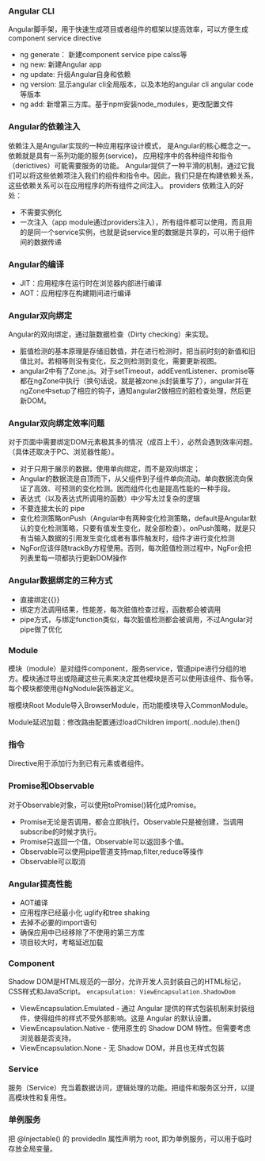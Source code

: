 ### Angular CLI
Angular脚手架，用于快速生成项目或者组件的框架以提高效率，可以方便生成component service directive
- ng generate： 新建component service pipe calss等
- ng new: 新建Angular app
- ng update: 升级Angular自身和依赖
- ng version: 显示angular cli全局版本，以及本地的angular cli angular code等版本
- ng add: 新增第三方库。基于npm安装node_modules，更改配置文件

### Angular的依赖注入
依赖注入是Angular实现的一种应用程序设计模式， 是Angular的核心概念之一。
依赖就是具有一系列功能的服务(service)， 应用程序中的各种组件和指令（derictives）可能需要服务的功能。 Angular提供了一种平滑的机制，通过它我们可以将这些依赖项注入我们的组件和指令中。因此，我们只是在构建依赖关系，这些依赖关系可以在应用程序的所有组件之间注入。
providers
依赖注入的好处：
- 不需要实例化
- 一次注入（app module通过providers注入），所有组件都可以使用，而且用的是同一个service实例，也就是说service里的数据是共享的，可以用于组件间的数据传递

### Angular的编译
- JIT：应用程序在运行时在浏览器内部进行编译
- AOT：应用程序在构建期间进行编译

### Angular双向绑定
Angular的双向绑定，通过脏数据检查（Dirty checking）来实现。
- 脏值检测的基本原理是存储旧数值，并在进行检测时，把当前时刻的新值和旧值比对。若相等则没有变化，反之则检测到变化，需要更新视图。
- angular2中有了Zone.js。对于setTimeout，addEventListener、promise等都在ngZone中执行（换句话说，就是被zone.js封装重写了），angular并在ngZone中setup了相应的钩子，通知angular2做相应的脏检查处理，然后更新DOM。

### Angular双向绑定效率问题
对于页面中需要绑定DOM元素极其多的情况（成百上千），必然会遇到效率问题。（具体还取决于PC、浏览器性能）。
- 对于只用于展示的数据，使用单向绑定，而不是双向绑定；
- Angular的数据流是自顶而下，从父组件到子组件单向流动。单向数据流向保证了高效、可预测的变化检测。因而组件化也是提高性能的一种手段。
- 表达式（以及表达式所调用的函数）中少写太过复杂的逻辑
- 不要连接太长的 pipe
- 变化检测策略onPush（Angular中有两种变化检测策略，default是Angular默认的变化检测策略，只要有值发生变化，就全部检查）。onPush策略，就是只有当输入数据的引用发生变化或者有事件触发时，组件才进行变化检测
-  NgFor应该伴随trackBy方程使用。否则，每次脏值检测过程中，NgFor会把列表里每一项都执行更新DOM操作

### Angular数据绑定的三种方式
- 直接绑定{{}}
- 绑定方法调用结果，性能差，每次脏值检查过程，函数都会被调用
- pipe方式，与绑定function类似，每次脏值检测都会被调用，不过Angular对pipe做了优化

### Module
模块（module）是对组件component，服务service，管道pipe进行分组的地方。模块通过导出或隐藏这些元素来决定其他模块是否可以使用该组件、指令等。每个模块都使用@NgNodule装饰器定义。

根模块Root Module导入BrowserModule，而功能模块导入CommonModule。

Module延迟加载：修改路由配置通过loadChildren import(..nodule).then()

### 指令
Directive用于添加行为到已有元素或者组件。

### Promise和Observable
对于Observable对象，可以使用toPromise()转化成Promise。
- Promise无论是否调用，都会立即执行。Observable只是被创建，当调用subscribe的时候才执行。
- Promise只返回一个值，Observable可以返回多个值。
- Observable可以使用pipe管道支持map,filter,reduce等操作
- Observable可以取消

### Angular提高性能
- AOT编译
- 应用程序已经最小化 uglify和tree shaking
- 去掉不必要的import语句
- 确保应用中已经移除了不使用的第三方库
- 项目较大时，考略延迟加载

### Component
Shadow DOM是HTML规范的一部分，允许开发人员封装自己的HTML标记，CSS样式和JavaScript。
`encapsulation: ViewEncapsulation.ShadowDom`
- ViewEncapsulation.Emulated - 通过 Angular 提供的样式包装机制来封装组件，使得组件的样式不受外部影响。这是 Angular 的默认设置。
- ViewEncapsulation.Native - 使用原生的 Shadow DOM 特性。但需要考虑浏览器是否支持。
- ViewEncapsulation.None - 无 Shadow DOM，并且也无样式包装

### Service
服务（Service）充当着数据访问，逻辑处理的功能。把组件和服务区分开，以提高模块性和复用性。

### 单例服务
把 @Injectable() 的 providedIn 属性声明为 root, 即为单例服务，可以用于临时存放全局变量。

